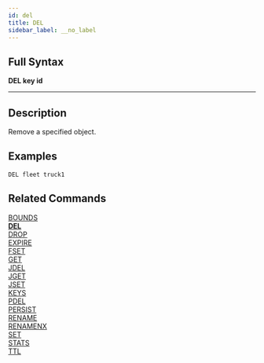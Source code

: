 ```yaml
---
id: del
title: DEL
sidebar_label: __no_label
---
```


## Full Syntax

**DEL  key id**

---

## Description

Remove a specified object. 

## Examples

```tile38-cli
DEL fleet truck1
```

## Related Commands

[BOUNDS](bounds.html)<br>
**[DEL](del.html)**<br>
[DROP](drop.html)<br>
[EXPIRE](expire.html)<br>
[FSET](fset.html)<br>
[GET](get.html)<br>
[JDEL](jdel.html)<br>
[JGET](jget.html)<br>
[JSET](jset.html)<br>
[KEYS](keys.html)<br>
[PDEL](pdel.html)<br>
[PERSIST](persist.html)<br>
[RENAME](rename.html)<br>
[RENAMENX](renamenx.html)<br>
[SET](set.html)<br>
[STATS](stats.html)<br>
[TTL](ttl.html)<br>